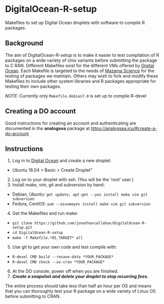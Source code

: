 # DigitalOcean-R-setup

Makefiles to set up Digital Ocean droplets with software to compile R packages.

## Background

The aim of DigitalOcean-R-setup is to make it easier to test compilation of R 
packages on a wide variety of Unix variants before submitting the package to C
RAN. Different Makefiles exist for the different VMs offered by
[Digital Ocean](http://digitalocean.com). Each Makefile is targeted to the needs of
[Mazama Science](http://mazamascience.com) for the testing of packages we maintain.
Others may wish to fork and modify these Makefiles to include other system 
libraries and R packages appropriate for testing their own packages.

*NOTE:* Currently only `Makefile.debian7.0` is set up to compile R-devel

## Creating a DO account

Good instructions for creating an account and authenticating are documented in 
the **analogsea** package at https://analogsea.icu/#create-a-do-account

## Instructions

1. Log in to [Digital Ocean](http://digitalocean.com) and create a new droplet:
  * Ubuntu 18.04 > Basic > Create Droplet"
2. Log on to your droplet with ssh. (You will be the 'root' user.)
3. Install make, vim, git and subversion by hand:
  * Debian, Ubuntu: `get update; apt-get --yes install make vim git subversion`
  * Fedora, CentOS: `yum --assumeyes install make vim git subversion`
4. Get the Makefiles and run make:
  * `git clone https://github.com/jonathancallahan/DigitalOcean-R-setup.git`
  * `cd DigitalOcean-R-setup`
  * `make -f Makefile.*OS_TARGET* all`
5. Use git to get your own code and test compile with:
  * `R-devel CMD build --resave-data *YOUR_PACKAGE*`
  * `R-devel CMD check --as-cran *YOUR_PACKAGE*`
6. At the DO console, power off when you are finished.
7. __*Create a snapshot and delete your droplet to stop recurring fees.*__

The entire process should take less than half an hour per OS and means that you 
can thoroughly test your R package on a wide variety of Linux OS before submitting 
to CRAN.
